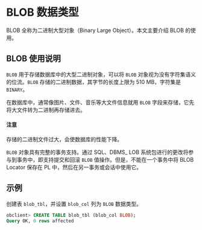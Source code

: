 # BLOB 数据类型

BLOB 全称为二进制大型对象（Binary Large Object）。本文主要介绍 BLOB 的使用。

## BLOB 使用说明

`BLOB` 用于存储数据库中的大型二进制对象，可以将 `BLOB` 对象视为没有字符集语义的位流。`BLOB` 存储的二进制数据，其字节的长度上限为 510 MB，字符集是 `BINARY`。

在数据库中，通常像图片、文件、音乐等大文件信息就用 `BLOB` 字段来存储，它先将大文件转为二进制再存储进去。

  <main id="notice" type='notice'>
    <h4>注意</h4>
    <p>存储的二进制文件过大，会使数据库的性能下降。</p>
  </main>

`BLOB` 对象具有完整的事务支持。通过 SQL、DBMS_ LOB 系统包进行的更改将参与到事务中，即支持提交和回滚 `BLOB` 值操作。但是，不能在一个事务中将 BLOB Locator 保存在 PL 中，然后在另一事务或会话中使用它。

## 示例

创建表 `blob_tbl`，并设置 `blob_col` 列为 `BLOB` 数据类型。

```sql
obclient> CREATE TABLE blob_tbl (blob_col BLOB);
Query OK, 0 rows affected
```

